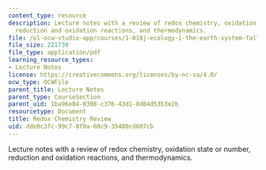 ```yaml
---
content_type: resource
description: Lecture notes with a review of redox chemistry, oxidation state or number,
  reduction and oxidation reactions, and thermodynamics.
file: /ol-ocw-studio-app/courses/1-018j-ecology-i-the-earth-system-fall-2009/dde8c3fc99c70f0a60c935480cd607cb_MIT1_018JF09_lec03_Redox.pdf
file_size: 221739
file_type: application/pdf
learning_resource_types:
- Lecture Notes
license: https://creativecommons.org/licenses/by-nc-sa/4.0/
ocw_type: OCWFile
parent_title: Lecture Notes
parent_type: CourseSection
parent_uid: 1ba96e04-0308-c376-43d1-8d84d5353e2b
resourcetype: Document
title: Redox Chemistry Review
uid: dde8c3fc-99c7-0f0a-60c9-35480cd607cb
---
```

Lecture notes with a review of redox chemistry, oxidation state or number, reduction and oxidation reactions, and thermodynamics.